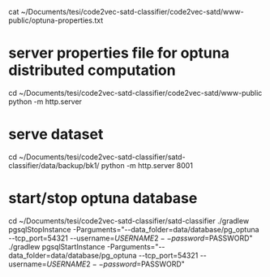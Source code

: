 
cat ~/Documents/tesi/code2vec-satd-classifier/code2vec-satd/www-public/optuna-properties.txt

# server properties file for optuna distributed computation
cd ~/Documents/tesi/code2vec-satd-classifier/code2vec-satd/www-public
python -m http.server


# serve dataset 
cd ~/Documents/tesi/code2vec-satd-classifier/satd-classifier/data/backup/bk1/
python -m http.server 8001

# start/stop optuna database
cd ~/Documents/tesi/code2vec-satd-classifier/satd-classifier
./gradlew pgsqlStopInstance -Parguments="--data_folder=data/database/pg_optuna --tcp_port=54321 --username=$USERNAME2 --password=$PASSWORD"
./gradlew pgsqlStartInstance -Parguments="--data_folder=data/database/pg_optuna --tcp_port=54321 --username=$USERNAME2 --password=$PASSWORD"
